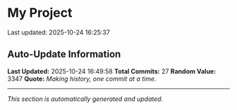 # My Project


Last updated: 2025-10-24 16:25:37



























## Auto-Update Information

**Last Updated:** 2025-10-24 16:49:58
**Total Commits:** 27
**Random Value:** 3347
**Quote:** _Making history, one commit at a time._

---
_This section is automatically generated and updated._